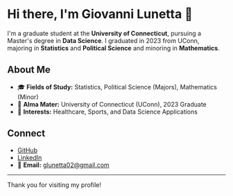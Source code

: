 # Hi there, I'm Giovanni Lunetta 👋

I'm a graduate student at the **University of Connecticut**, pursuing a Master's degree in **Data Science**. I graduated in 2023 from UConn, majoring in **Statistics** and **Political Science** and minoring in **Mathematics**.

## About Me

- 🎓 **Fields of Study:** Statistics, Political Science (Majors), Mathematics (Minor)
- 🏫 **Alma Mater:** University of Connecticut (UConn), 2023 Graduate
- 🔭 **Interests:** Healthcare, Sports, and Data Science Applications

## Connect

- [GitHub](https://github.com/giovanni-lunetta/)
- [LinkedIn](https://www.linkedin.com/in/giovanni-lunetta/)
- 📧 **Email:** glunetta02@gmail.com

---

Thank you for visiting my profile!
